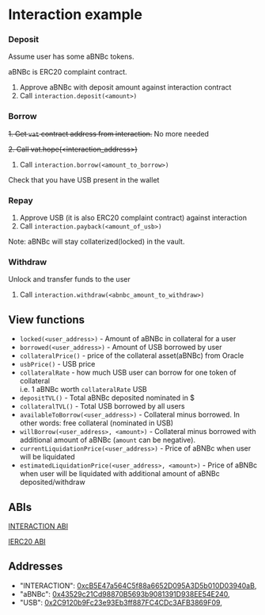 # Interaction example

### Deposit

Assume user has some aBNBc tokens.

aBNBc is ERC20 complaint contract. 

1. Approve aBNBc with deposit amount against interaction contract
2. Call `interaction.deposit(<amount>)`

### Borrow

~~1. Get `vat` contract address from interaction.~~ No more needed

~~2. Call vat.hope(<interaction_address>)~~

1. Call `interaction.borrow(<amount_to_borrow>)`

Check that you have USB present in the wallet


### Repay

1. Approve USB (it is also ERC20 complaint contract) against interaction
2. Call `interaction.payback(<amount_of_usb>)`

Note: aBNBc will stay collaterized(locked) in the vault.

### Withdraw
Unlock and transfer funds to the user

1. Call `interaction.withdraw(<abnbc_amount_to_withdraw>)`

## View functions

* `locked(<user_address>)` - Amount of aBNBc in collateral for a user
* `borrowed(<user_address>)` - Amount of USB borrowed by user
* `collateralPrice()` - price of the collateral asset(aBNBc) from Oracle
* `usbPrice()` - USB price
* `collateralRate` - how much USB user can borrow for one token of collateral<br> 
                     i.e. 1 aBNBc worth `collateralRate` USB
* `depositTVL()` - Total aBNBc deposited nominated in $
* `collateralTVL()` - Total USB borrowed by all users
* `availableToBorrow(<user_address>)` - Collateral minus borrowed. In other words: free collateral (nominated in USB)
* `willBorrow(<user_address>, <amount>)` - Collateral minus borrowed with additional amount of aBNBc (`amount` can be negative).
* `currentLiquidationPrice(<user_address>)` - Price of aBNBc when user will be liquidated
* `estimatedLiquidationPrice(<user_address>, <amount>)` - Price of aBNBc when user will be liquidated with additional amount of aBNBc deposited/withdraw

## ABIs
[INTERACTION ABI](interfaces/DAOInteraction.json)

[IERC20 ABI](interfaces/IERC20.json)

## Addresses

* "INTERACTION": [0xcB5E47a564C5f88a6652D095A3D5b010D03940aB](https://testnet.bscscan.com/address/0xcB5E47a564C5f88a6652D095A3D5b010D03940aB),
* "aBNBc": [0x43529c21Cd98870B5693b9081391D938EE54E240](https://testnet.bscscan.com/address/0x43529c21Cd98870B5693b9081391D938EE54E240),
* "USB": [0x2C9120b9Fc23e93Eb3ff887FC4CDc3AFB3869F09](https://testnet.bscscan.com/address/0x2C9120b9Fc23e93Eb3ff887FC4CDc3AFB3869F09),
